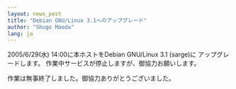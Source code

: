 ```yaml
---
layout: news_post
title: "Debian GNU/Linux 3.1へのアップグレード"
author: "Shugo Maeda"
lang: ja
---
```


2005/6/29(水) 14:00に本ホストをDebian GNU/Linux 3.1 (sarge)に アップグレードします。
作業中サービスが停止しますが、御協力お願いします。

作業は無事終了しました。御協力ありがとうございました。

